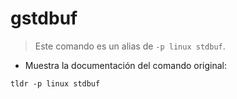 # gstdbuf

> Este comando es un alias de `-p linux stdbuf`.

- Muestra la documentación del comando original:

`tldr -p linux stdbuf`
